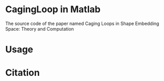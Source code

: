 # CagingLoop in Matlab
The source code of the paper named Caging Loops in Shape Embedding Space: Theory and Computation

# Usage

# Citation
